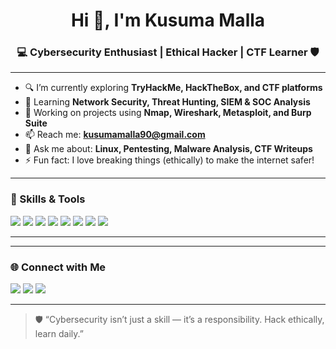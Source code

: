 <h1 align="center">Hi 👋, I'm Kusuma Malla</h1>
<h3 align="center">💻 Cybersecurity Enthusiast | Ethical Hacker | CTF Learner 🛡️</h3>

---

- 🔍 I’m currently exploring **TryHackMe, HackTheBox, and CTF platforms**
- 🌱 Learning **Network Security, Threat Hunting, SIEM & SOC Analysis**
- 🧪 Working on projects using **Nmap, Wireshark, Metasploit, and Burp Suite**
- 📫 Reach me: **kusumamalla90@gmail.com**
- 💬 Ask me about: **Linux, Pentesting, Malware Analysis, CTF Writeups**
- ⚡ Fun fact: I love breaking things (ethically) to make the internet safer!

---

### 🧰 Skills & Tools
<p>
  <img src="https://img.shields.io/badge/Linux-772953?style=for-the-badge&logo=linux&logoColor=white"/>
  <img src="https://img.shields.io/badge/Python-3670A0?style=for-the-badge&logo=python&logoColor=ffdd54"/>
  <img src="https://img.shields.io/badge/Bash-121011?style=for-the-badge&logo=gnu-bash&logoColor=white"/>
  <img src="https://img.shields.io/badge/Nmap-4F5D95?style=for-the-badge&logo=nmap&logoColor=white"/>
  <img src="https://img.shields.io/badge/Wireshark-1679A7?style=for-the-badge&logo=wireshark&logoColor=white"/>
  <img src="https://img.shields.io/badge/BurpSuite-FCA121?style=for-the-badge&logo=burpsuite&logoColor=black"/>
  <img src="https://img.shields.io/badge/TryHackMe-212C42?style=for-the-badge&logo=tryhackme&logoColor=white"/>
  <img src="https://img.shields.io/badge/Kali_Linux-557C94?style=for-the-badge&logo=kalilinux&logoColor=white"/>
</p>

---


---

### 🌐 Connect with Me
<p>
  <a href="mailto:kusumamalla90@gmail.com"><img src="https://img.shields.io/badge/Email-D14836?style=for-the-badge&logo=gmail&logoColor=white"/></a>
  <a href="https://www.linkedin.com/in/malla-kusuma" target="_blank"><img src="https://img.shields.io/badge/LinkedIn-0A66C2?style=for-the-badge&logo=linkedin&logoColor=white"/></a>
  <a href="https://tryhackme.com/p/kusumamalla90" target="_blank"><img src="https://img.shields.io/badge/TryHackMe-red?style=for-the-badge&logo=tryhackme&logoColor=white"/></a>
</p>


---

> 🛡️ “Cybersecurity isn’t just a skill — it’s a responsibility. Hack ethically, learn daily.”  

